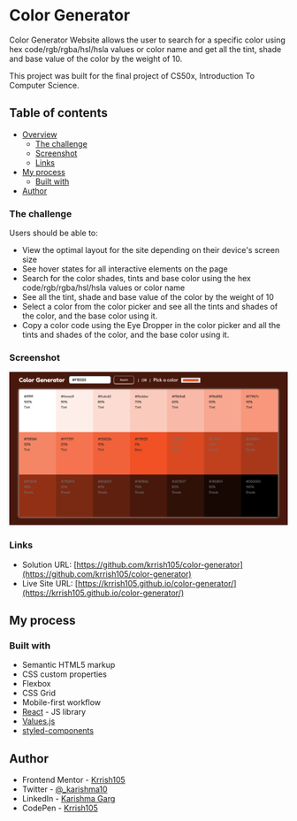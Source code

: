 # Color Generator

Color Generator Website allows the user to search for a specific color using hex code/rgb/rgba/hsl/hsla values or color name and get all the tint, shade and base value of the color by the weight of 10.

This project was built for the final project of CS50x, Introduction To Computer Science.

## Table of contents

- [Overview](#overview)
  - [The challenge](#the-challenge)
  - [Screenshot](#screenshot)
  - [Links](#links)
- [My process](#my-process)
  - [Built with](#built-with)
- [Author](#author)

### The challenge

Users should be able to:

- View the optimal layout for the site depending on their device's screen size
- See hover states for all interactive elements on the page
- Search for the color shades, tints and base color using the hex code/rgb/rgba/hsl/hsla values or color name
- See all the tint, shade and base value of the color by the weight of 10
- Select a color from the color picker and see all the tints and shades of the color, and the base color using it.
- Copy a color code using the Eye Dropper in the color picker and all the tints and shades of the color, and the base color using it.

### Screenshot

![](./screenshot.png)

### Links

- Solution URL: [https://github.com/krrish105/color-generator](https://github.com/krrish105/color-generator)
- Live Site URL: [https://krrish105.github.io/color-generator/](https://krrish105.github.io/color-generator/)

## My process

### Built with

- Semantic HTML5 markup
- CSS custom properties
- Flexbox
- CSS Grid
- Mobile-first workflow
- [React](https://reactjs.org/) - JS library
- [Values.js](https://github.com/noeldelgado/values.js)
- [styled-components](https://styled-components.com/)

## Author

- Frontend Mentor - [Krrish105](https://www.frontendmentor.io/profile/Krrish105)
- Twitter - [@\_karishma10](https://twitter.com/_karishma10)
- LinkedIn - [Karishma Garg](https://www.linkedin.com/in/karishma-garg-)
- CodePen - [Krrish105](https://codepen.io/krrish105)
